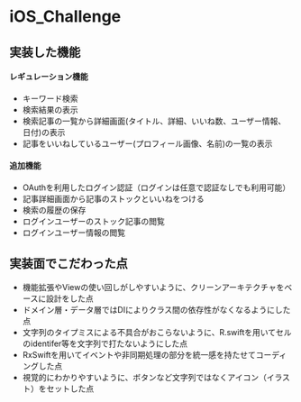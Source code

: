 # iOS_Challenge

## 実装した機能
#### レギュレーション機能
- キーワード検索
- 検索結果の表示
- 検索記事の一覧から詳細画面(タイトル、詳細、いいね数、ユーザー情報、日付)の表示
- 記事をいいねしているユーザー(プロフィール画像、名前)の一覧の表示
#### 追加機能
- OAuthを利用したログイン認証（ログインは任意で認証なしでも利用可能）
- 記事詳細画面から記事のストックといいねをつける
- 検索の履歴の保存
- ログインユーザーのストック記事の閲覧
- ログインユーザー情報の閲覧

## 実装面でこだわった点
- 機能拡張やViewの使い回しがしやすいように、クリーンアーキテクチャをベースに設計をした点
- ドメイン層・データ層ではDIによりクラス間の依存性がなくなるようにした点
- 文字列のタイプミスによる不具合がおこらないように、R.swiftを用いてセルのidentifer等を文字列で打たないようにした点
- RxSwiftを用いてイベントや非同期処理の部分を統一感を持たせてコーディングした点
- 視覚的にわかりやすいように、ボタンなど文字列ではなくアイコン（イラスト）をセットした点
